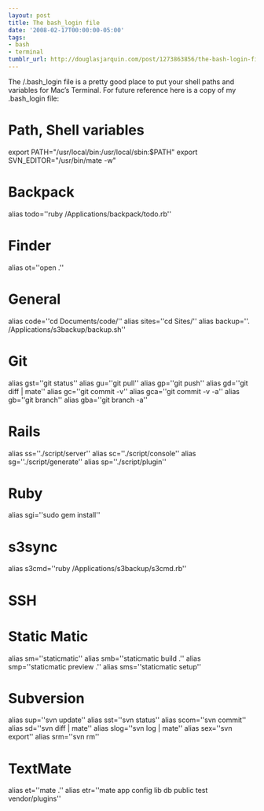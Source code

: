 ```yaml
---
layout: post
title: The bash_login file
date: '2008-02-17T00:00:00-05:00'
tags:
- bash
- terminal
tumblr_url: http://douglasjarquin.com/post/1273863856/the-bash-login-file
---
```

The /.bash_login file is a pretty good place to put your shell paths and variables for Mac’s Terminal. For future reference here is a copy of my .bash_login file:

# Path, Shell variables
export PATH="/usr/local/bin:/usr/local/sbin:$PATH"
export SVN_EDITOR="/usr/bin/mate -w"

# Backpack
alias todo=''ruby /Applications/backpack/todo.rb''

# Finder 
alias ot=''open .''

# General
alias code=''cd Documents/code/''
alias sites=''cd Sites/''
alias backup=''. /Applications/s3backup/backup.sh''

# Git
alias gst=''git status''
alias gu=''git pull''
alias gp=''git push''
alias gd=''git diff | mate''
alias gc=''git commit -v''
alias gca=''git commit -v -a''
alias gb=''git branch''
alias gba=''git branch -a''

# Rails
alias ss=''./script/server''
alias sc=''./script/console''
alias sg=''./script/generate''
alias sp=''./script/plugin''

# Ruby
alias sgi=''sudo gem install''

# s3sync
alias s3cmd=''ruby /Applications/s3backup/s3cmd.rb''

# SSH

# Static Matic
alias sm=''staticmatic''
alias smb=''staticmatic build .''
alias smp=''staticmatic preview .''
alias sms=''staticmatic setup''

# Subversion
alias sup=''svn update''
alias sst=''svn status''
alias scom=''svn commit''
alias sd=''svn diff | mate''
alias slog=''svn log | mate''
alias sex=''svn export''
alias srm=''svn rm''

# TextMate
alias et=''mate .''
alias etr=''mate app config lib db public test vendor/plugins''
